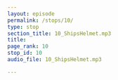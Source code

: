 ```yaml
---
layout: episode
permalink: /stops/10/
type: stop
section_title: 10_ShipsHelmet.mp3
title: 
page_rank: 10
stop_id: 10
audio_file: 10_ShipsHelmet.mp3

---
```

